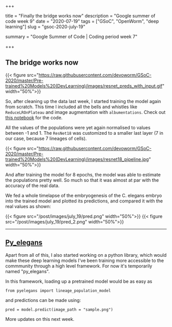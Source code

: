 +++


title = "Finally the bridge works now"
description = "Google summer of code week 9"
date = "2020-07-19"
tags = ["GSoC", "OpenWorm", "deep learning"]
slug = "gsoc-2020-july-19"

summary = "Google Summer of Code | Coding period week 7"


+++

## The bridge works now 

{{< figure src="https://raw.githubusercontent.com/devoworm/GSoC-2020/master/Pre-trained%20Models%20(DevLearning)/images/resnet_preds_with_input.gif" width="50%">}}

So, after cleaning up the data last week, I started training the model again from scratch. This time I included all the bells and whistles like `ReduceLROnPlateau` and image augmentation with `albumentations`. Check out  [this notebook](https://nbviewer.jupyter.org/github/devoworm/GSoC-2020/blob/master/Pre-trained%20Models%20%28DevLearning%29/notebooks/embryo_analysis/video_analysis/estimate_cell_family_population.ipynb) for the code. 

All the values of the populations were yet again normalised to values between -1 and 1. The `ResNet18` was customized to a smaller last layer (7 in our case, because 7 lineages of cells). 


{{< figure src="https://raw.githubusercontent.com/devoworm/GSoC-2020/master/Pre-trained%20Models%20(DevLearning)/images/resnet18_pipeline.jpg" width="50%">}}

And after training the model for 8 epochs, the model was able to estimate the populations pretty well. So much so that it was almost at par with the accuracy of the real data. 

We fed a whole timelapse of the embryogenesis of the C. elegans embryo into the trained model and plotted its predictions, and compared it with the real values as shown:


{{< figure src="/post/images/july_19/pred.png" width="50%">}}
{{< figure src="/post/images/july_19/pred_2.png" width="50%">}}

---
## [Py_elegans](https://github.com/devoworm/GSoC-2020/tree/master/Pre-trained%20Models%20(DevLearning)/py_elegans)

Apart from all of this, I also started working  on a python library, which would make these deep learning models I've been training more accessible to the commmunity through a high level framework. For now it's temporarily named "py_elegans". 

In this framework, loading up a pretrained model would be as easy as 

`from pyelegans import lineage_population_model`

and predictions can be made using:

`pred = model.predict(image_path = "sample.png")`

More updates on this next week. 